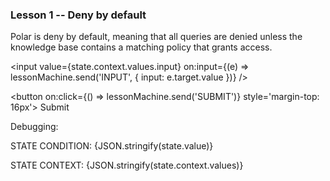 <script lang='ts'>
	import { interpret } from 'xstate';
	import { machine } from './machine';
	import { onMount } from 'svelte';
	let state;
	const lessonMachine = interpret(machine, { devTools: true })
		.onTransition((machineState) => {
			state = machineState
		}).start();
</script>

### Lesson 1 -- Deny by default

Polar is deny by default, meaning that all queries are denied unless the knowledge base contains a matching policy that grants access.

<input value={state.context.values.input} on:input={(e) => lessonMachine.send('INPUT', { input: e.target.value })} />

<button on:click={() => lessonMachine.send('SUBMIT')} style='margin-top: 16px'>
	Submit	
</button>

Debugging: 

STATE CONDITION: {JSON.stringify(state.value)}

STATE CONTEXT: {JSON.stringify(state.context.values)}

